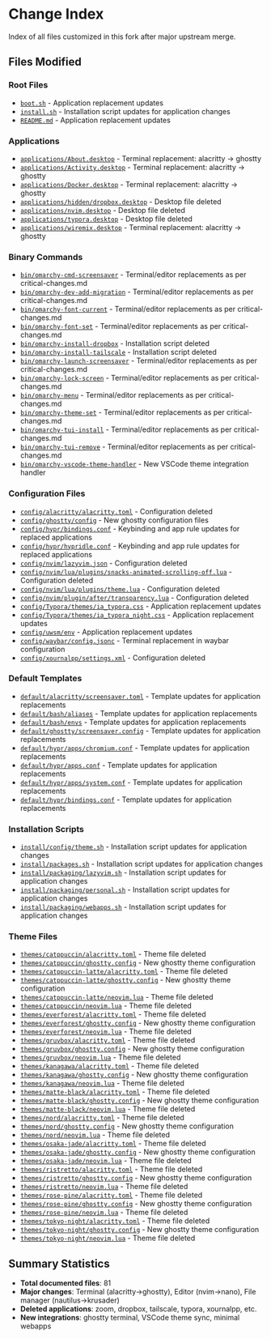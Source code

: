 # Change Index

Index of all files customized in this fork after major upstream merge.

## Files Modified

### Root Files
- [`boot.sh`](boot.sh.md) - Application replacement updates
- [`install.sh`](install.sh.md) - Installation script updates for application changes
- [`README.md`](README.md.md) - Application replacement updates

### Applications
- [`applications/About.desktop`](applications/About.desktop.md) - Terminal replacement: alacritty → ghostty
- [`applications/Activity.desktop`](applications/Activity.desktop.md) - Terminal replacement: alacritty → ghostty
- [`applications/Docker.desktop`](applications/Docker.desktop.md) - Terminal replacement: alacritty → ghostty
- [`applications/hidden/dropbox.desktop`](applications/hidden/dropbox.desktop.md) - Desktop file deleted
- [`applications/nvim.desktop`](applications/nvim.desktop.md) - Desktop file deleted
- [`applications/typora.desktop`](applications/typora.desktop.md) - Desktop file deleted
- [`applications/wiremix.desktop`](applications/wiremix.desktop.md) - Terminal replacement: alacritty → ghostty

### Binary Commands
- [`bin/omarchy-cmd-screensaver`](bin/omarchy-cmd-screensaver.md) - Terminal/editor replacements as per critical-changes.md
- [`bin/omarchy-dev-add-migration`](bin/omarchy-dev-add-migration.md) - Terminal/editor replacements as per critical-changes.md
- [`bin/omarchy-font-current`](bin/omarchy-font-current.md) - Terminal/editor replacements as per critical-changes.md
- [`bin/omarchy-font-set`](bin/omarchy-font-set.md) - Terminal/editor replacements as per critical-changes.md
- [`bin/omarchy-install-dropbox`](bin/omarchy-install-dropbox.md) - Installation script deleted
- [`bin/omarchy-install-tailscale`](bin/omarchy-install-tailscale.md) - Installation script deleted
- [`bin/omarchy-launch-screensaver`](bin/omarchy-launch-screensaver.md) - Terminal/editor replacements as per critical-changes.md
- [`bin/omarchy-lock-screen`](bin/omarchy-lock-screen.md) - Terminal/editor replacements as per critical-changes.md
- [`bin/omarchy-menu`](bin/omarchy-menu.md) - Terminal/editor replacements as per critical-changes.md
- [`bin/omarchy-theme-set`](bin/omarchy-theme-set.md) - Terminal/editor replacements as per critical-changes.md
- [`bin/omarchy-tui-install`](bin/omarchy-tui-install.md) - Terminal/editor replacements as per critical-changes.md
- [`bin/omarchy-tui-remove`](bin/omarchy-tui-remove.md) - Terminal/editor replacements as per critical-changes.md
- [`bin/omarchy-vscode-theme-handler`](bin/omarchy-vscode-theme-handler.md) - New VSCode theme integration handler

### Configuration Files
- [`config/alacritty/alacritty.toml`](config/alacritty/alacritty.toml.md) - Configuration deleted
- [`config/ghostty/config`](config/ghostty/config.md) - New ghostty configuration files
- [`config/hypr/bindings.conf`](config/hypr/bindings.conf.md) - Keybinding and app rule updates for replaced applications
- [`config/hypr/hypridle.conf`](config/hypr/hypridle.conf.md) - Keybinding and app rule updates for replaced applications
- [`config/nvim/lazyvim.json`](config/nvim/lazyvim.json.md) - Configuration deleted
- [`config/nvim/lua/plugins/snacks-animated-scrolling-off.lua`](config/nvim/lua/plugins/snacks-animated-scrolling-off.lua.md) - Configuration deleted
- [`config/nvim/lua/plugins/theme.lua`](config/nvim/lua/plugins/theme.lua.md) - Configuration deleted
- [`config/nvim/plugin/after/transparency.lua`](config/nvim/plugin/after/transparency.lua.md) - Configuration deleted
- [`config/Typora/themes/ia_typora.css`](config/Typora/themes/ia_typora.css.md) - Application replacement updates
- [`config/Typora/themes/ia_typora_night.css`](config/Typora/themes/ia_typora_night.css.md) - Application replacement updates
- [`config/uwsm/env`](config/uwsm/env.md) - Application replacement updates
- [`config/waybar/config.jsonc`](config/waybar/config.jsonc.md) - Terminal replacement in waybar configuration
- [`config/xournalpp/settings.xml`](config/xournalpp/settings.xml.md) - Configuration deleted

### Default Templates
- [`default/alacritty/screensaver.toml`](default/alacritty/screensaver.toml.md) - Template updates for application replacements
- [`default/bash/aliases`](default/bash/aliases.md) - Template updates for application replacements
- [`default/bash/envs`](default/bash/envs.md) - Template updates for application replacements
- [`default/ghostty/screensaver.config`](default/ghostty/screensaver.config.md) - Template updates for application replacements
- [`default/hypr/apps/chromium.conf`](default/hypr/apps/chromium.conf.md) - Template updates for application replacements
- [`default/hypr/apps.conf`](default/hypr/apps.conf.md) - Template updates for application replacements
- [`default/hypr/apps/system.conf`](default/hypr/apps/system.conf.md) - Template updates for application replacements
- [`default/hypr/bindings.conf`](default/hypr/bindings.conf.md) - Template updates for application replacements

### Installation Scripts
- [`install/config/theme.sh`](install/config/theme.sh.md) - Installation script updates for application changes
- [`install/packages.sh`](install/packages.sh.md) - Installation script updates for application changes
- [`install/packaging/lazyvim.sh`](install/packaging/lazyvim.sh.md) - Installation script updates for application changes
- [`install/packaging/personal.sh`](install/packaging/personal.sh.md) - Installation script updates for application changes
- [`install/packaging/webapps.sh`](install/packaging/webapps.sh.md) - Installation script updates for application changes

### Theme Files
- [`themes/catppuccin/alacritty.toml`](themes/catppuccin/alacritty.toml.md) - Theme file deleted
- [`themes/catppuccin/ghostty.config`](themes/catppuccin/ghostty.config.md) - New ghostty theme configuration
- [`themes/catppuccin-latte/alacritty.toml`](themes/catppuccin-latte/alacritty.toml.md) - Theme file deleted
- [`themes/catppuccin-latte/ghostty.config`](themes/catppuccin-latte/ghostty.config.md) - New ghostty theme configuration
- [`themes/catppuccin-latte/neovim.lua`](themes/catppuccin-latte/neovim.lua.md) - Theme file deleted
- [`themes/catppuccin/neovim.lua`](themes/catppuccin/neovim.lua.md) - Theme file deleted
- [`themes/everforest/alacritty.toml`](themes/everforest/alacritty.toml.md) - Theme file deleted
- [`themes/everforest/ghostty.config`](themes/everforest/ghostty.config.md) - New ghostty theme configuration
- [`themes/everforest/neovim.lua`](themes/everforest/neovim.lua.md) - Theme file deleted
- [`themes/gruvbox/alacritty.toml`](themes/gruvbox/alacritty.toml.md) - Theme file deleted
- [`themes/gruvbox/ghostty.config`](themes/gruvbox/ghostty.config.md) - New ghostty theme configuration
- [`themes/gruvbox/neovim.lua`](themes/gruvbox/neovim.lua.md) - Theme file deleted
- [`themes/kanagawa/alacritty.toml`](themes/kanagawa/alacritty.toml.md) - Theme file deleted
- [`themes/kanagawa/ghostty.config`](themes/kanagawa/ghostty.config.md) - New ghostty theme configuration
- [`themes/kanagawa/neovim.lua`](themes/kanagawa/neovim.lua.md) - Theme file deleted
- [`themes/matte-black/alacritty.toml`](themes/matte-black/alacritty.toml.md) - Theme file deleted
- [`themes/matte-black/ghostty.config`](themes/matte-black/ghostty.config.md) - New ghostty theme configuration
- [`themes/matte-black/neovim.lua`](themes/matte-black/neovim.lua.md) - Theme file deleted
- [`themes/nord/alacritty.toml`](themes/nord/alacritty.toml.md) - Theme file deleted
- [`themes/nord/ghostty.config`](themes/nord/ghostty.config.md) - New ghostty theme configuration
- [`themes/nord/neovim.lua`](themes/nord/neovim.lua.md) - Theme file deleted
- [`themes/osaka-jade/alacritty.toml`](themes/osaka-jade/alacritty.toml.md) - Theme file deleted
- [`themes/osaka-jade/ghostty.config`](themes/osaka-jade/ghostty.config.md) - New ghostty theme configuration
- [`themes/osaka-jade/neovim.lua`](themes/osaka-jade/neovim.lua.md) - Theme file deleted
- [`themes/ristretto/alacritty.toml`](themes/ristretto/alacritty.toml.md) - Theme file deleted
- [`themes/ristretto/ghostty.config`](themes/ristretto/ghostty.config.md) - New ghostty theme configuration
- [`themes/ristretto/neovim.lua`](themes/ristretto/neovim.lua.md) - Theme file deleted
- [`themes/rose-pine/alacritty.toml`](themes/rose-pine/alacritty.toml.md) - Theme file deleted
- [`themes/rose-pine/ghostty.config`](themes/rose-pine/ghostty.config.md) - New ghostty theme configuration
- [`themes/rose-pine/neovim.lua`](themes/rose-pine/neovim.lua.md) - Theme file deleted
- [`themes/tokyo-night/alacritty.toml`](themes/tokyo-night/alacritty.toml.md) - Theme file deleted
- [`themes/tokyo-night/ghostty.config`](themes/tokyo-night/ghostty.config.md) - New ghostty theme configuration
- [`themes/tokyo-night/neovim.lua`](themes/tokyo-night/neovim.lua.md) - Theme file deleted

## Summary Statistics

- **Total documented files**: 81
- **Major changes**: Terminal (alacritty→ghostty), Editor (nvim→nano), File manager (nautilus→krusader)
- **Deleted applications**: zoom, dropbox, tailscale, typora, xournalpp, etc.
- **New integrations**: ghostty terminal, VSCode theme sync, minimal webapps
